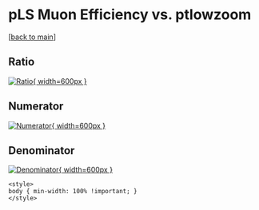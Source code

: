 # pLS Muon Efficiency vs. ptlowzoom

[[back to main](./)]



## Ratio

[![Ratio](../mtv/var/pLS_13_eff_ptlowzoom.png){ width=600px }](../mtv/var/pLS_13_eff_ptlowzoom.pdf)

## Numerator

[![Numerator](../mtv/num/pLS_13_eff_ptlowzoom_num.png){ width=600px }](../mtv/num/pLS_13_eff_ptlowzoom_num.pdf)

## Denominator

[![Denominator](../mtv/den/pLS_13_eff_ptlowzoom_den.png){ width=600px }](../mtv/den/pLS_13_eff_ptlowzoom_den.pdf)


``` {=html}
<style>
body { min-width: 100% !important; }
</style>
```
